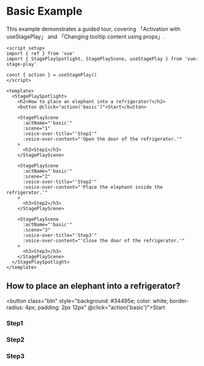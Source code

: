 <script setup>
import { ref } from 'vue'
import { StagePlaySpotlight } from '../src/components/StagePlaySpotlight.ts'
import { StagePlayScene } from '../src/components/StagePlayScene.ts'
import { useStagePlay } from "../src/composables/act.ts"

const { action } = useStagePlay()

</script>

# Basic Example

This example demonstrates a guided tour, covering 「Activation with useStagePlay」 and 「Changing tooltip content using props」.

```vue
<script setup>
import { ref } from 'vue'
import { StagePlaySpotlight, StagePlayScene, useStagePlay } from 'vue-stage-play'

const { action } = useStagePlay()
</script>

<template>
  <StagePlaySpotlight>
    <h2>How to place an elephant into a refrigerator?</h2>
    <button @click="action('basic')">Start</button>

    <StagePlayScene 
      :actName="'basic'"
      :scene="1"
      :voice-over-title="'Step1'"
      :voice-over-content="'Open the door of the refrigerator.'" 
    >
      <h3>Step1</h3>
    </StagePlayScene>

    <StagePlayScene 
      :actName="'basic'"
      :scene="2"
      :voice-over-title="'Step2'"
      :voice-over-content="'Place the elephant inside the refrigerator.'" 
    >
      <h3>Step2</h3>
    </StagePlayScene>

    <StagePlayScene 
      :actName="'basic'"
      :scene="3"
      :voice-over-title="'Step3'"
      :voice-over-content="'Close the door of the refrigerator.'" 
    >
      <h3>Step3</h3>
    </StagePlayScene>
  </StagePlaySpotlight>
</template>
```

## How to place an elephant into a refrigerator? 

<button class="btn" style="background: #34495e; color: white; border-radius: 4px; padding: 2px 12px" @click="action('basic')">Start</button>


<StagePlaySpotlight>
  <StagePlayScene :actName="'basic'" :scene="1" :voice-over-title="'Step1'" :voice-over-content="'Open the door of the refrigerator.'" >

  ### Step1

  </StagePlayScene>

  <StagePlayScene :actName="'basic'" :scene="2" :voice-over-title="'Step2'" :voice-over-content="'Place the elephant inside the refrigerator.'" >

  ### Step2

  </StagePlayScene>

  <StagePlayScene :actName="'basic'" :scene="3" :voice-over-title="'Step3'" :voice-over-content="'Close the door of the refrigerator.'" >

  ### Step3

  </StagePlayScene>
</StagePlaySpotlight>